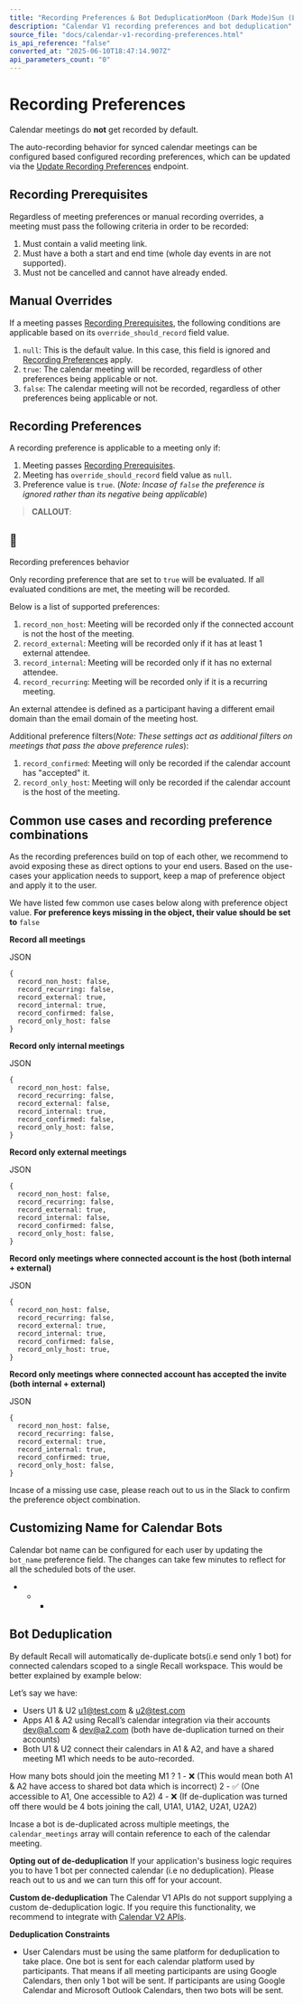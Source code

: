 ```yaml
---
title: "Recording Preferences & Bot DeduplicationMoon (Dark Mode)Sun (Light Mode)"
description: "Calendar V1 recording preferences and bot deduplication"
source_file: "docs/calendar-v1-recording-preferences.html"
is_api_reference: "false"
converted_at: "2025-06-10T18:47:14.907Z"
api_parameters_count: "0"
---
```

# Recording Preferences

[](#recording-preferences)

Calendar meetings do **not** get recorded by default.

The auto-recording behavior for synced calendar meetings can be configured based configured recording preferences, which can be updated via the [Update Recording Preferences](/reference/calendar_user_update.md) endpoint.

## Recording Prerequisites

[](#recording-prerequisites)

Regardless of meeting preferences or manual recording overrides, a meeting must pass the following criteria in order to be recorded:

1.  Must contain a valid meeting link.
2.  Must have a both a start and end time (whole day events in are not supported).
3.  Must not be cancelled and cannot have already ended.

## Manual Overrides

[](#manual-overrides)

If a meeting passes [Recording Prerequisites](#recording-prerequisites), the following conditions are applicable based on its `override_should_record` field value.

1.  `null`: This is the default value. In this case, this field is ignored and [Recording Preferences](#recording-preferences) apply.
2.  `true`: The calendar meeting will be recorded, regardless of other preferences being applicable or not.
3.  `false`: The calendar meeting will not be recorded, regardless of other preferences being applicable or not.

## Recording Preferences

[](#recording-preferences-1)

A recording preference is applicable to a meeting only if:

1.  Meeting passes [Recording Prerequisites](#recording-prerequisites).
2.  Meeting has `override_should_record` field value as `null`.
3.  Preference value is `true`. (*Note: Incase of `false` the preference is ignored rather than its negative being applicable*)

> **CALLOUT**:

## 📘

Recording preferences behavior

Only recording preference that are set to `true` will be evaluated. If all evaluated conditions are met, the meeting will be recorded.

Below is a list of supported preferences:

1.  `record_non_host`: Meeting will be recorded only if the connected account is not the host of the meeting.
2.  `record_external`: Meeting will be recorded only if it has at least 1 external attendee.
3.  `record_internal`: Meeting will be recorded only if it has no external attendee.
4.  `record_recurring`: Meeting will be recorded only if it is a recurring meeting.

An external attendee is defined as a participant having a different email domain than the email domain of the meeting host.

Additional preference filters(*Note: These settings act as additional filters on meetings that pass the above preference rules*):

1.  `record_confirmed`: Meeting will only be recorded if the calendar account has "accepted" it.
2.  `record_only_host`: Meeting will only be recorded if the calendar account is the host of the meeting.

## Common use cases and recording preference combinations

[](#common-use-cases-and-recording-preference-combinations)

As the recording preferences build on top of each other, we recommend to avoid exposing these as direct options to your end users. Based on the use-cases your application needs to support, keep a map of preference object and apply it to the user.

We have listed few common use cases below along with preference object value. **For preference keys missing in the object, their value should be set to** `false`

**Record all meetings**

JSON

```
{
  record_non_host: false,
  record_recurring: false,
  record_external: true,
  record_internal: true,
  record_confirmed: false,
  record_only_host: false
}

```

**Record only internal meetings**

JSON

```
{
  record_non_host: false,
  record_recurring: false,
  record_external: false,
  record_internal: true,
  record_confirmed: false,
  record_only_host: false,
}

```

**Record only external meetings**

JSON

```
{
  record_non_host: false,
  record_recurring: false,
  record_external: true,
  record_internal: false,
  record_confirmed: false,
  record_only_host: false,
}

```

**Record only meetings where connected account is the host (both internal + external)**

JSON

```
{
  record_non_host: false,
  record_recurring: false,
  record_external: true,
  record_internal: true,
  record_confirmed: false,
  record_only_host: true,
}

```

**Record only meetings where connected account has accepted the invite (both internal + external)**

JSON

```
{
  record_non_host: false,
  record_recurring: false,
  record_external: true,
  record_internal: true,
  record_confirmed: true,
  record_only_host: false,
}

```

Incase of a missing use case, please reach out to us in the Slack to confirm the preference object combination.

## Customizing Name for Calendar Bots

[](#customizing-name-for-calendar-bots)

Calendar bot name can be configured for each user by updating the `bot_name` preference field. The changes can take few minutes to reflect for all the scheduled bots of the user.
- * *

## Bot Deduplication

[](#bot-deduplication)

By default Recall will automatically de-duplicate bots(i.e send only 1 bot) for connected calendars scoped to a single Recall workspace. This would be better explained by example below:

Let’s say we have:
- Users U1 & U2 [u1@test.com](mailto:u1@test.com) & [u2@test.com](mailto:u2@test.com)
- Apps A1 & A2 using Recall’s calendar integration via their accounts [dev@a1.com](mailto:dev@a1.com) & [dev@a2.com](mailto:dev@a2.com) (both have de-duplication turned on their accounts)
- Both U1 & U2 connect their calendars in A1 & A2, and have a shared meeting M1 which needs to be auto-recorded.

How many bots should join the meeting M1 ?
1 - ❌ (This would mean both A1 & A2 have access to shared bot data which is incorrect)
2 - ✅ (One accessible to A1, One accessible to A2)
4 - ❌ (If de-duplication was turned off there would be 4 bots joining the call, U1A1, U1A2, U2A1, U2A2)

Incase a bot is de-duplicated across multiple meetings, the `calendar_meetings` array will contain reference to each of the calendar meeting.

**Opting out of de-deduplication**
If your application's business logic requires you to have 1 bot per connected calendar (i.e no deduplication). Please reach out to us and we can turn this off for your account.

**Custom de-deduplication**
The Calendar V1 APIs do not support supplying a custom de-deduplication logic. If you require this functionality, we recommend to integrate with [Calendar V2 APIs](/reference/calendar-v2-integration-guide.md).

**Deduplication Constraints**
- User Calendars must be using the same platform for deduplication to take place. One bot is sent for each calendar platform used by participants. That means if all meeting participants are using Google Calendars, then only 1 bot will be sent. If participants are using Google Calendar and Microsoft Outlook Calendars, then two bots will be sent.
